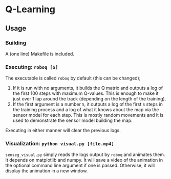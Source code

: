 # Q-Learning

## Usage
### Building
A (one line) Makefile is included.  
### Executing: `roboq [S]`
The executable is called `roboq` by default (this can be changed); 
1. If it is run with no arguments, it builds the Q matrix and outputs a log of the first 100 steps with maximum Q-values. This is enough to make it just over 1 lap around the track (depending on the length of the training).
2. If the first argument is a number `S`, it outputs a log of the first `S` steps in the training process and a log of what it knows about the map via the sensor model for each step. This is mostly random movements and it is used to demonstrate the sensor model building the map.  

Executing in either manner will clear the previous logs.
### Visualization: `python visual.py [file.mp4]`
`senseg_visual.py` simply reads the logs output by `roboq` and animates them. It depends on matplotlib and numpy. It will save a video of the animation in the optional command line argument if one is passed. Otherwise, it will display the animation in a new window.